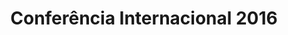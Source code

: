---
ID: 4651
title: Conferência Internacional 2016
image-xl: >
  https://assets.gruponews.com.br/gruponews/uploads/2016/05/GN_BANNER.jpg
image-l: >
  https://assets.gruponews.com.br/gruponews/uploads/2016/05/GN_BANNER.jpg
image-sq-l: >
  https://assets.gruponews.com.br/gruponews/uploads/2016/05/GN_BANNER.jpg
image-sq-m: >
  https://assets.gruponews.com.br/gruponews/uploads/2016/05/GN_BANNER-720x353.jpg
post_excerpt: ""
layout: audioevideo
permalink: >
  audioevideo/conferencia-internacional-2016
published: true
categories: ""
tags: ""
authors:
  - Benjamim Berger
  - Harold Walker
  - Irma Ádola
  - Irmã Nechama
  - Maurício Bronzatto
enclosure:
  - |
    http://www.gruponews.com.br/wp-content/uploads/2016/04/01-Palestra-01-Testemunho-Benjamim-Berger.mp3
    61250148
    audio/mpeg
    
  - |
    http://www.gruponews.com.br/wp-content/uploads/2016/04/02-Palestra-02-Benjamim-Berger.mp3
    108101215
    audio/mpeg
    
  - |
    http://www.gruponews.com.br/wp-content/uploads/2016/04/03-Palestra-03-Mauricio-Bronzato.mp3
    74659694
    audio/mpeg
    
  - |
    http://www.gruponews.com.br/wp-content/uploads/2016/04/04-Palestra-04-Harold-Walker.mp3
    76478224
    audio/mpeg
    
  - |
    http://www.gruponews.com.br/wp-content/uploads/2016/04/05-Palestra-05-Benjamim-Berger.mp3
    100871134
    audio/mpeg
    
  - |
    http://www.gruponews.com.br/wp-content/uploads/2016/04/06-Palestra-06-Benjamim-Berger.mp3
    85560232
    audio/mpeg
    
  - |
    http://www.gruponews.com.br/wp-content/uploads/2016/04/07-Palestra-07-Benjamim-Berger.mp3
    115428570
    audio/mpeg
    
  - |
    http://www.gruponews.com.br/wp-content/uploads/2016/04/08-Perguntas-e-Respostas.mp3
    37542902
    audio/mpeg
    
  - |
    http://www.gruponews.com.br/wp-content/uploads/2016/04/09-Palestra-08-Irmãs-Adola-e-Nechama.mp3
    71427030
    audio/mpeg
    
dsq_thread_id:
  - "4794109494"
wpcf-gn_post_destaques:
  - destaque_novidade
amazonS3_cache:
  - 'a:9:{s:95:"//www.gruponews.com.br/wp-content/uploads/2016/04/01-Palestra-01-Testemunho-Benjamim-Berger.mp3";i:4638;s:84:"//www.gruponews.com.br/wp-content/uploads/2016/04/02-Palestra-02-Benjamim-Berger.mp3";i:4639;s:86:"//www.gruponews.com.br/wp-content/uploads/2016/04/03-Palestra-03-Mauricio-Bronzato.mp3";i:4640;s:82:"//www.gruponews.com.br/wp-content/uploads/2016/04/04-Palestra-04-Harold-Walker.mp3";i:4641;s:84:"//www.gruponews.com.br/wp-content/uploads/2016/04/05-Palestra-05-Benjamim-Berger.mp3";i:4642;s:84:"//www.gruponews.com.br/wp-content/uploads/2016/04/06-Palestra-06-Benjamim-Berger.mp3";i:4643;s:84:"//www.gruponews.com.br/wp-content/uploads/2016/04/07-Palestra-07-Benjamim-Berger.mp3";i:4644;s:78:"//www.gruponews.com.br/wp-content/uploads/2016/04/08-Perguntas-e-Respostas.mp3";i:4645;s:91:"//www.gruponews.com.br/wp-content/uploads/2016/04/09-Palestra-08-Irmãs-Adola-e-Nechama.mp3";i:4646;}'
slide_template:
  - default
wpcf-gn_audiovideo_data:
  - "1460764800"
post_date: 2016-05-02 12:10:41
---